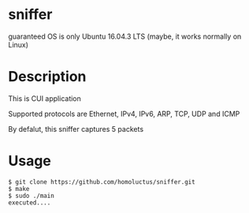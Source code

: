 # sniffer
guaranteed OS is only Ubuntu 16.04.3 LTS (maybe, it works normally on Linux)

# Description
This is CUI application

Supported protocols are Ethernet, IPv4, IPv6, ARP, TCP, UDP and ICMP

By defalut, this sniffer captures 5 packets

# Usage
```
$ git clone https://github.com/homoluctus/sniffer.git
$ make
$ sudo ./main
executed....
```
